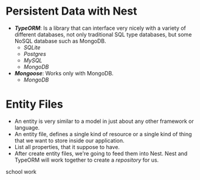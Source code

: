 # Persistent Data with Nest

- **_TypeORM_**: Is a library that can interface very nicely with a variety of different databases, not only traditional SQL type databases, but some NoSQL database such as MongoDB.
  - _SQLite_
  - _Postgres_
  - _MySQL_
  - _MongoDB_
- **_Mongoose_**: Works only with MongoDB.
  - _MongoDB_

# Entity Files

- An entity is very similar to a model in just about any other framework or language.
- An entity file, defines a single kind of resource or a single kind of thing that we want to store inside our application.
- List all properties, that it suppose to have.
- After create entity files, we're going to feed them into Nest. Nest and TypeORM will work together to create a _repository_ for us.

school work
